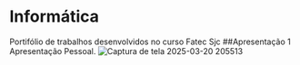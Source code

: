 # Informática
Portifólio de trabalhos desenvolvidos no curso Fatec Sjc
##Apresentação 1 Apresentação  Pessoal.
![Captura de tela 2025-03-20 205513](https://github.com/user-attachments/assets/81e92434-1403-4792-ae6a-0d866494a033)
